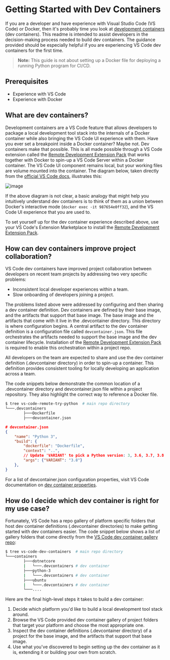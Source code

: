 # Getting Started with Dev Containers

If you are a developer and have experience with Visual Studio Code (VS Code) or Docker, then it's probably time you look at [development containers](http://web.archive.org/web/20200806073925/https://code.visualstudio.com/docs/remote/containers) (dev containers). This readme is intended to assist developers in the decision-making process needed to build dev containers. The guidance provided should be especially helpful if you are experiencing VS Code dev containers for the first time.

> **Note:** This guide is not about setting up a Docker file for deploying a running Python program for CI/CD.

## Prerequisites

- Experience with VS Code
- Experience with Docker

## What are dev containers?

Development containers are a VS Code feature that allows developers to package a local development tool stack into the internals of a Docker container while also bringing the VS Code UI experience with them. Have you ever set a breakpoint inside a Docker container? Maybe not. Dev containers make that possible. This is all made possible through a VS Code extension called the [Remote Development Extension Pack](http://web.archive.org/web/20200828150357/https://marketplace.visualstudio.com/items?itemName=ms-vscode-remote.vscode-remote-extensionpack) that works together with Docker to spin-up a VS Code Server within a Docker container. The VS Code UI component remains local, but your working files are volume mounted into the container. The diagram below, taken directly from the [official VS Code docs](http://web.archive.org/web/20200806073925/https://code.visualstudio.com/docs/remote/containers), illustrates this:

![image](https://user-images.githubusercontent.com/10041279/93239062-e1b9a480-f747-11ea-94fb-3d50b14fd9b1.png)

If the above diagram is not clear, a basic analogy that might help you intuitively understand dev containers is to think of them as a union between Docker's interactive mode (`docker exec -it 987654e0ff32`), and the VS Code UI experience that you are used to.

To set yourself up for the dev container experience described above, use your VS Code's Extension Marketplace to install the [Remote Development Extension Pack](http://web.archive.org/web/20200828150357/https://marketplace.visualstudio.com/items?itemName=ms-vscode-remote.vscode-remote-extensionpack).

## How can dev containers improve project collaboration?

VS Code dev containers have improved project collaboration between developers on recent team projects by addressing two very specific problems:

- Inconsistent local developer experiences within a team.
- Slow onboarding of developers joining a project.

The problems listed above were addressed by configuring and then sharing a dev container definition. Dev containers are defined by their base image, and the artifacts that support that base image. The base image and the artifacts that come with it live in the .devcontainer directory. This directory is where configuration begins. A central artifact to the dev container definition is a configuration file called `devcontainer.json`. This file orchestrates the artifacts needed to support the base image and the dev container lifecycle. Installation of the [Remote Development Extension Pack](http://web.archive.org/web/20200828150357/https://marketplace.visualstudio.com/items?itemName=ms-vscode-remote.vscode-remote-extensionpack) is required to enable this orchestration within a project repo.

All developers on the team are expected to share and use the dev container definition (.devcontainer directory) in order to spin-up a container. This definition provides consistent tooling for locally developing an application across a team.

The code snippets below demonstrate the common location of a .devcontainer directory and devcontainer.json file within a project repository. They also highlight the correct way to reference a Docker file.

```bash
$ tree vs-code-remote-try-python  # main repo directory
└───.devcontainers
        ├───Dockerfile
        ├───devcontainer.json
```

```json
# devcontainer.json
{
    "name": "Python 3",
    "build": {
        "dockerfile": "Dockerfile",
        "context": "..",
        // Update 'VARIANT' to pick a Python version: 3, 3.6, 3.7, 3.8
        "args": {"VARIANT": "3.8"}
    },
}
```

For a list of devcontainer.json configuration properties, visit VS Code documentation on [dev container properties](https://code.visualstudio.com/docs/remote/devcontainerjson-reference).

## How do I decide which dev container is right for my use case?

Fortunately, VS Code has a repo gallery of platform specific folders that host dev container definitions (.devcontainer directories) to make getting started with dev containers easier. The code snippet below shows a list of gallery folders that come directly from the [VS Code dev container gallery repo](https://github.com/microsoft/vscode-dev-containers/tree/master/containers):

```bash
$ tree vs-code-dev-containers  # main repo directory
└───containers
        ├───dotnetcore
        |   └───.devcontainers # dev container
        ├───python-3
        |   └───.devcontainers # dev container
        ├───ubuntu
        |   └───.devcontainers # dev container
        └───....
```

Here are the final high-level steps it takes to build a dev container:

1. Decide which platform you'd like to build a local development tool stack around.
2. Browse the VS Code provided dev container gallery of project folders that target your platform and choose the most appropriate one.
3. Inspect the dev container definitions (.devcontainer directory) of a project for the base image, and the artifacts that support that base image.
4. Use what you've discovered to begin setting up the dev container as it is, extending it or building your own from scratch.
